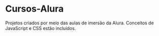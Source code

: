 # Cursos-Alura
Projetos criados por meio das aulas de imersão da Alura.
Conceitos de JavaScript e CSS estão incluídos.
